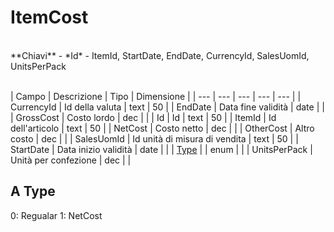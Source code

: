 # ItemCost

<br>
**Chiavi**
- *Id*
- ItemId, StartDate, EndDate, CurrencyId, SalesUomId, UnitsPerPack
<br><br>

| Campo | Descrizione | Tipo | Dimensione | 
| --- | --- | --- | --- | --- |
| CurrencyId | Id della valuta | text | 50 |
| EndDate | Data fine validità | date |  |
| GrossCost | Costo lordo | dec |  |
| Id | Id | text | 50 |
| ItemId | Id dell'articolo | text | 50 |
| NetCost | Costo netto | dec |  |
| OtherCost | Altro costo | dec |  |
| SalesUomId | Id unità di misura di vendita | text | 50 |
| StartDate | Data inizio validità | date |  |
| [Type](#Type) |  | enum |  |
| UnitsPerPack | Unità per confezione | dec |  |

A Type
---
0: Regualar
1: NetCost

